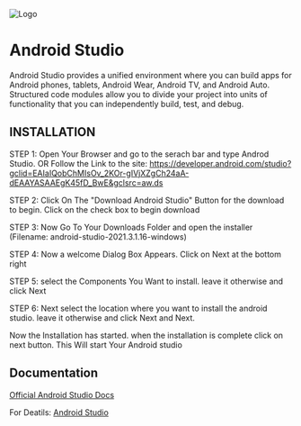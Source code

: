 
![Logo](https://www.freecodecamp.org/news/content/images/size/w2000/2020/08/android.png)
# Android Studio

Android Studio provides a unified environment where you can build apps for Android phones, tablets, Android Wear, Android TV, and Android Auto. Structured code modules allow you to divide your project into units of functionality that you can independently build, test, and debug.

## INSTALLATION

STEP 1: Open Your Browser and go to the serach bar and type Androd Studio.
	  OR Follow the Link to the site: https://developer.android.com/studio?gclid=EAIaIQobChMIsOv_2KOr-gIVjXZgCh24aA-dEAAYASAAEgK45fD_BwE&gclsrc=aw.ds

STEP 2: Click On The "Download Android Studio" Button for the download to begin. Click on the check box to begin download

STEP 3: Now Go To Your Downloads Folder and open the installer (Filename: android-studio-2021.3.1.16-windows)

STEP 4: Now a welcome Dialog Box Appears. Click on Next at the bottom right

STEP 5: select the Components You Want to install. leave it otherwise and click Next

STEP 6: Next select the location where you want to install the android studio. leave it otherwise and click Next and Next.

Now the Installation has started. when the installation is complete click on next button.
This Will start Your Android studio
## Documentation

[Official Android Studio Docs](https://developer.android.com/docs)

For Deatils: [Android Studio](https://developer.android.com/)
